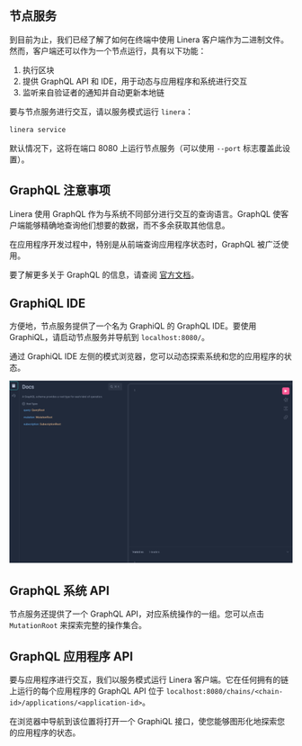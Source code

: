 ## 节点服务

到目前为止，我们已经了解了如何在终端中使用 Linera 客户端作为二进制文件。然而，客户端还可以作为一个节点运行，具有以下功能：

1. 执行区块
2. 提供 GraphQL API 和 IDE，用于动态与应用程序和系统进行交互
3. 监听来自验证者的通知并自动更新本地链

要与节点服务进行交互，请以服务模式运行 `linera`：

```bash
linera service
```

默认情况下，这将在端口 8080 上运行节点服务（可以使用 `--port` 标志覆盖此设置）。

## GraphQL 注意事项

Linera 使用 GraphQL 作为与系统不同部分进行交互的查询语言。GraphQL 使客户端能够精确地查询他们想要的数据，而不多余获取其他信息。

在应用程序开发过程中，特别是从前端查询应用程序状态时，GraphQL 被广泛使用。

要了解更多关于 GraphQL 的信息，请查阅 [官方文档](https://graphql.org/learn/)。

## GraphiQL IDE

方便地，节点服务提供了一个名为 GraphiQL 的 GraphQL IDE。要使用 GraphiQL，请启动节点服务并导航到 `localhost:8080/`。

通过 GraphiQL IDE 左侧的模式浏览器，您可以动态探索系统和您的应用程序的状态。

![graphiql.png](graphiql.png)

## GraphQL 系统 API

节点服务还提供了一个 GraphQL API，对应系统操作的一组。您可以点击 `MutationRoot` 来探索完整的操作集合。

## GraphQL 应用程序 API

要与应用程序进行交互，我们以服务模式运行 Linera 客户端。它在任何拥有的链上运行的每个应用程序的 GraphQL API 位于 `localhost:8080/chains/<chain-id>/applications/<application-id>`。

在浏览器中导航到该位置将打开一个 GraphiQL 接口，使您能够图形化地探索您的应用程序的状态。